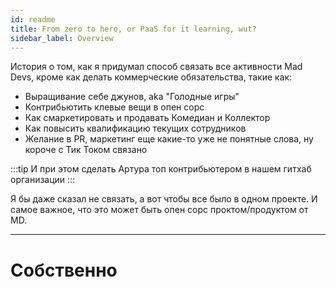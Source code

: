 ```yaml
---
id: readme
title: From zero to hero, or PaaS for it learning, wut?
sidebar_label: Overview
---
```


История о том, как я придумал способ связать все активности Mad Devs, кроме как делать коммерческие обязательства, такие как:

* Выращивание себе джунов, aka "Голодные игры"
* Контрибьютить клевые вещи в опен сорс
* Как смаркетировать и продавать Комедиан и Коллектор
* Как повысить квалификацию текущих сотрудников
* Желание в PR, маркетинг еще какие-то уже не понятные слова, ну короче с Тик Током связано


:::tip
И при этом сделать Артура топ контрибьютером в нашем гитхаб организации
:::

Я бы даже сказал не связать, а вот чтобы все было в одном проекте. И самое важное, что это может быть опен сорс проктом/продуктом от MD.

---

# Собственно

